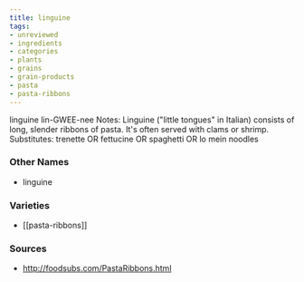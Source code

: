 ```yaml
---
title: linguine
tags:
- unreviewed
- ingredients
- categories
- plants
- grains
- grain-products
- pasta
- pasta-ribbons
---
```

linguine lin-GWEE-nee Notes: Linguine ("little tongues" in Italian) consists of long, slender ribbons of pasta. It's often served with clams or shrimp. Substitutes: trenette OR fettucine OR spaghetti OR lo mein noodles

### Other Names

* linguine

### Varieties

* [[pasta-ribbons]]

### Sources
* http://foodsubs.com/PastaRibbons.html
